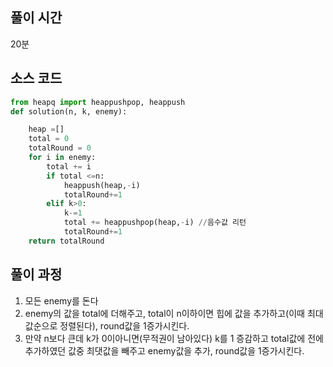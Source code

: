 ## 풀이 시간

20분

## 소스 코드

```py
from heapq import heappushpop, heappush
def solution(n, k, enemy):

    heap =[]
    total = 0
    totalRound = 0
    for i in enemy:
        total += i
        if total <=n:
            heappush(heap,-i)
            totalRound+=1
        elif k>0:
            k-=1
            total += heappushpop(heap,-i) //음수값 리턴
            totalRound+=1
    return totalRound
```

## 풀이 과정

1. 모든 enemy를 돈다
2. enemy의 값을 total에 더해주고, total이 n이하이면 힙에 값을 추가하고(이때 최대값순으로 정렬된다), round값을 1증가시킨다.
3. 만약 n보다 큰데 k가 0이아니면(무적권이 남아있다) k를 1 증감하고 total값에 전에 추가하였던 값중 최댓값을 빼주고 enemy값을 추가, round값을 1증가시킨다.
